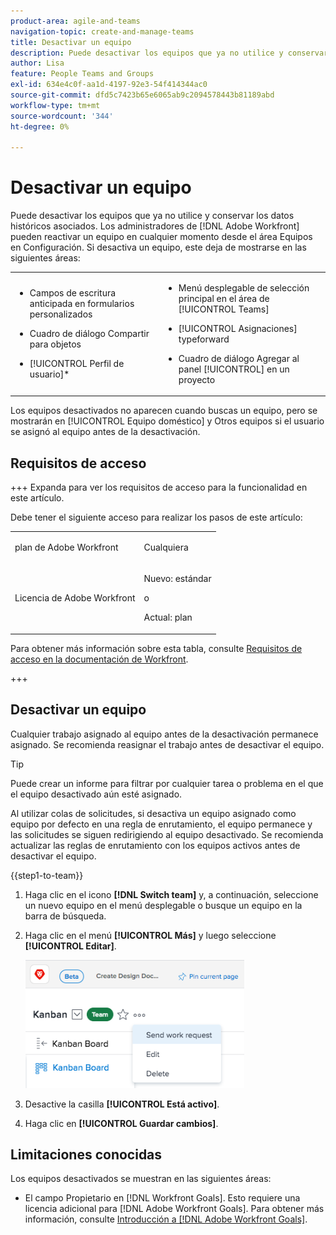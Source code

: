 ```yaml
---
product-area: agile-and-teams
navigation-topic: create-and-manage-teams
title: Desactivar un equipo
description: Puede desactivar los equipos que ya no utilice y conservar los datos históricos asociados. Los administradores de Adobe Workfront pueden reactivar un equipo en cualquier momento desde el área Equipos de la Configuración.
author: Lisa
feature: People Teams and Groups
exl-id: 634e4c0f-aa1d-4197-92e3-54f414344ac0
source-git-commit: dfd5c7423b65e6065ab9c2094578443b81189abd
workflow-type: tm+mt
source-wordcount: '344'
ht-degree: 0%

---
```


# Desactivar un equipo

Puede desactivar los equipos que ya no utilice y conservar los datos históricos asociados. Los administradores de [!DNL Adobe Workfront] pueden reactivar un equipo en cualquier momento desde el área Equipos en Configuración. Si desactiva un equipo, este deja de mostrarse en las siguientes áreas:

<table style="table-layout:auto"> 
 <col> 
 <col> 
 <tbody> 
  <tr> 
   <td> 
    <ul> 
     <li> <p>Campos de escritura anticipada en formularios personalizados</p> </li> 
    </ul> 
    <ul> 
     <li> <p>Cuadro de diálogo Compartir para objetos</p> </li> 
     <li> <p>[!UICONTROL Perfil de usuario]*</p> </li> 
    </ul> </td> 
   <td> 
    <ul> 
     <li> <p>Menú desplegable de selección principal en el área de [!UICONTROL Teams]</p> </li> 
     <li> <p>[!UICONTROL Asignaciones] typeforward</p> </li> 
     <li> <p>Cuadro de diálogo Agregar al panel [!UICONTROL] en un proyecto</p> </li> 
    </ul> </td> 
  </tr> 
 </tbody> 
</table>

Los equipos desactivados no aparecen cuando buscas un equipo, pero se mostrarán en [!UICONTROL Equipo doméstico] y Otros equipos si el usuario se asignó al equipo antes de la desactivación.

## Requisitos de acceso

+++ Expanda para ver los requisitos de acceso para la funcionalidad en este artículo.

Debe tener el siguiente acceso para realizar los pasos de este artículo:

<table style="table-layout:auto"> 
 <col> 
 <col> 
 <tbody> 
  <tr data-mc-conditions=""> 
   <td role="rowheader"> <p>plan de Adobe Workfront</p> </td> 
   <td>Cualquiera</td> 
  </tr> 
  <tr> 
   <td role="rowheader">Licencia de Adobe Workfront</td> 
   <td>
   <p>Nuevo: estándar</p>
   <p>o</p>
   <p>Actual: plan</p></td>
  </tr> 
 </tbody> 
</table>

Para obtener más información sobre esta tabla, consulte [Requisitos de acceso en la documentación de Workfront](/help/quicksilver/administration-and-setup/add-users/access-levels-and-object-permissions/access-level-requirements-in-documentation.md).

+++

## Desactivar un equipo

Cualquier trabajo asignado al equipo antes de la desactivación permanece asignado. Se recomienda reasignar el trabajo antes de desactivar el equipo.

>[!TIP]
>
>Puede crear un informe para filtrar por cualquier tarea o problema en el que el equipo desactivado aún esté asignado.

Al utilizar colas de solicitudes, si desactiva un equipo asignado como equipo por defecto en una regla de enrutamiento, el equipo permanece y las solicitudes se siguen redirigiendo al equipo desactivado. Se recomienda actualizar las reglas de enrutamiento con los equipos activos antes de desactivar el equipo.

{{step1-to-team}}

1. Haga clic en el icono **[!DNL Switch team]** y, a continuación, seleccione un nuevo equipo en el menú desplegable o busque un equipo en la barra de búsqueda.
1. Haga clic en el menú **[!UICONTROL Más]** y luego seleccione **[!UICONTROL Editar]**.

   ![](assets/edit-team-settings-350x205.png)

1. Desactive la casilla **[!UICONTROL Está activo]**.
1. Haga clic en **[!UICONTROL Guardar cambios]**.

## Limitaciones conocidas

Los equipos desactivados se muestran en las siguientes áreas:

* El campo Propietario en [!DNL Workfront Goals]. Esto requiere una licencia adicional para [!DNL Adobe Workfront Goals]. Para obtener más información, consulte [Introducción a [!DNL Adobe Workfront Goals]](../../workfront-goals/goal-management/getting-started-with-wf-goals.md).
